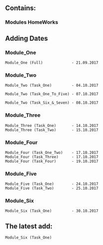 ## Contains:

### Modules HomeWorks


## Adding Dates

### Module_One
```
Module_One (Full)             - 21.09.2017
```
### Module_Two
```
Module_Two (Task_One)         - 04.10.2017

Module_Two (Task_One_To_Five) - 07.10.2017

Module_Two (Task_Six_&_Seven) - 08.10.2017

```
### Module_Three
```
Module_Three (Task_One)       - 14.10.2017
Module_Three (Task_Two)       - 15.10.2017 
```
### Module_Four
```
Module_Four (Task_One_Two)    - 17.10.2017
Module_Four (Task_Three)      - 17.10.2017
Module_Four (Task_Four)       - 19.10.2017
```
### Module_Five
```
Module_Five (Task_One)        - 24.10.2017
Module_Five (Task_Two)        - 25.10.2017
```
### Module_Six
```
Module_Six (Task_One)         - 30.10.2017
```
## The latest add:
```
Module_Six (Task_One)
```
